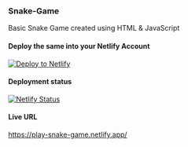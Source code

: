 ### Snake-Game
Basic Snake Game created using HTML &amp; JavaScript

#### Deploy the same into your Netlify Account 
[![Deploy to Netlify](https://www.netlify.com/img/deploy/button.svg)](https://app.netlify.com/start/deploy?repository=https://github.com/TitusRobyK/Snake-Game)

#### Deployment status
[![Netlify Status](https://api.netlify.com/api/v1/badges/8965af69-df04-4534-81a1-b8b12a86a76c/deploy-status)](https://app.netlify.com/sites/play-snake-game/deploys)

#### Live URL
https://play-snake-game.netlify.app/
